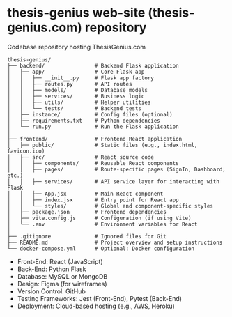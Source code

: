 # thesis-genius web-site (thesis-genius.com) repository

Codebase repository hosting ThesisGenius.com

```text
thesis-genius/
├── backend/                # Backend Flask application
│   ├── app/                # Core Flask app
│   │   ├── __init__.py     # Flask app factory
│   │   ├── routes.py       # API routes
│   │   ├── models/         # Database models
│   │   ├── services/       # Business logic
│   │   ├── utils/          # Helper utilities
│   │   └── tests/          # Backend tests
│   ├── instance/           # Config files (optional)
│   ├── requirements.txt    # Python dependencies
│   └── run.py              # Run the Flask application
│
├── frontend/               # Frontend React application
│   ├── public/             # Static files (e.g., index.html, favicon.ico)
│   ├── src/                # React source code
│   │   ├── components/     # Reusable React components
│   │   ├── pages/          # Route-specific pages (SignIn, Dashboard, etc.)
│   │   ├── services/       # API service layer for interacting with Flask
│   │   ├── App.jsx         # Main React component
│   │   ├── index.jsx       # Entry point for React app
│   │   └── styles/         # Global and component-specific styles
│   ├── package.json        # Frontend dependencies
│   ├── vite.config.js      # Configuration (if using Vite)
│   └── .env                # Environment variables for React
│
├── .gitignore              # Ignored files for Git
├── README.md               # Project overview and setup instructions
└── docker-compose.yml      # Optional: Docker configuration

```

* Front-End: React (JavaScript)
* Back-End: Python Flask
* Database: MySQL or MongoDB
* Design: Figma (for wireframes)
* Version Control: GitHub
* Testing Frameworks: Jest (Front-End), Pytest (Back-End)
* Deployment: Cloud-based hosting (e.g., AWS, Heroku)